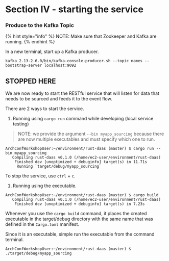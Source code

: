 # Section IV - starting the service

### Produce to the Kafka Topic

{% hint style="info" %}
NOTE: Make sure that Zookeeper and Kafka are running.
{% endhint %}

In a new terminal, start up a Kafka producer.

```text
kafka_2.13-2.6.0/bin/kafka-console-producer.sh --topic names --bootstrap-server localhost:9092
```

## STOPPED HERE

We are now ready to start the RESTful service that will listen for data that needs to be sourced and feeds it to the event flow.

There are 2 ways to start the service.

1. Running using `cargo run` command while developing \(local service testing\)

> NOTE: we provide the argument `--bin myapp_sourcing` because there are now multiple executables and must specify which one to run.

```text
ArchConfWorkshopUser:~/environment/rust-daas (master) $ cargo run --bin myapp_sourcing
   Compiling rust-daas v0.1.0 (/home/ec2-user/environment/rust-daas)
    Finished dev [unoptimized + debuginfo] target(s) in 11.71s
     Running `target/debug/myapp_sourcing`
```

To stop the service, use `ctrl` + `c`.

1. Running using the executable.

```text
ArchConfWorkshopUser:~/environment/rust-daas (master) $ cargo build
   Compiling rust-daas v0.1.0 (/home/ec2-user/environment/rust-daas)
    Finished dev [unoptimized + debuginfo] target(s) in 7.23s
```

Whenever you use the `cargo build` command, it places the created executable in the target/debug directory with the same name that was defined in the `Cargo.toml` manifest.

Since it is an executable, simple run the executable from the command terminal.

```text
ArchConfWorkshopUser:~/environment/rust-daas (master) $ ./target/debug/myapp_sourcing
```

